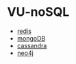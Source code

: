 # VU-noSQL

- [redis](./redis/README.md)
- [mongoDB](./mongoDB/README.md)
- [cassandra](./cassandra/README.md)
- [neo4j](./neo4j/README.md)
